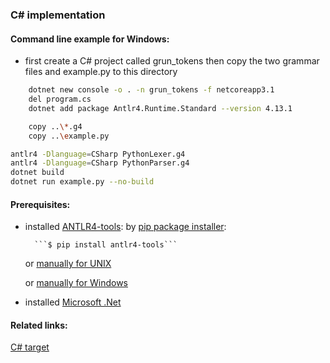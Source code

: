 ### C# implementation

#### Command line example for Windows:
- first create a C# project called grun_tokens then copy the two grammar files and example.py to this directory
```bash
    dotnet new console -o . -n grun_tokens -f netcoreapp3.1
    del program.cs
    dotnet add package Antlr4.Runtime.Standard --version 4.13.1
```

```bash
    copy ..\*.g4
    copy ..\example.py
```

```bash
antlr4 -Dlanguage=CSharp PythonLexer.g4
antlr4 -Dlanguage=CSharp PythonParser.g4
dotnet build
dotnet run example.py --no-build
```

#### Prerequisites:
- installed [ANTLR4-tools](https://github.com/antlr/antlr4/blob/master/doc/getting-started.md#getting-started-the-easy-way-using-antlr4-tools):
    by [pip package installer](https://www.python.org/downloads/):

        ```$ pip install antlr4-tools```
    or [manually for UNIX](https://github.com/antlr/antlr4/blob/master/doc/getting-started.md#unix)
 
    or [manually for Windows](https://github.com/antlr/antlr4/blob/master/doc/getting-started.md#windows)
 
- installed [Microsoft .Net](https://dotnet.microsoft.com/en-us/download/dotnet-framework)


#### Related links:
[C# target](https://github.com/antlr/antlr4/blob/dev/doc/csharp-target.md)
